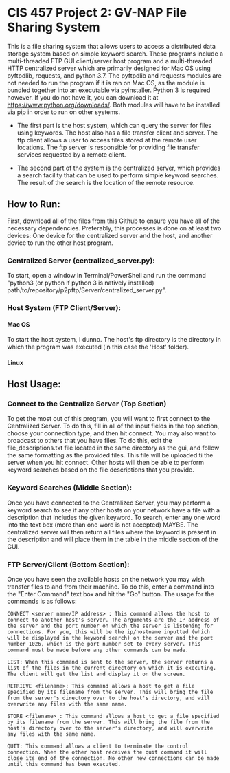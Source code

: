 # CIS 457 Project 2: GV-NAP File Sharing System
This is a file sharing system that allows users to access a distributed data storage system based on simple keyword search. These programs include a multi-threaded FTP GUI client/server host program and a multi-threaded HTTP centralized server which are primarily designed for Mac OS using pyftpdlib, requests, and python 3.7. The pyftpdlib and requests modules are not needed to run the program if it is ran on Mac OS, as the module is bundled together into an executable via pyinstaller. Python 3 is required however. If you do not have it, you can download it at https://www.python.org/downloads/. Both modules will have to be installed via pip in order to run on other systems.

-	The first part is the host system, which can query the server for files using keywords.  The host also has a file transfer client and server.  The ftp client allows a user to access files stored at the remote user locations.  The ftp server is responsible for providing file transfer services requested by a remote client.

-	The second part of the system is the centralized server, which provides a search facility that can be used to perform simple keyword searches.  The result of the search is the location of the remote resource.

## How to Run:
First, download all of the files from this Github to ensure you have all of the necessary dependencies. Preferably, this processes is done on at least two devices: One device for the centralized server and the host, and another device to run the other host program.

### Centralized Server (centralized_server.py):
To start, open a window in Terminal/PowerShell and run the command "python3 (or python if python 3 is natively installed) path/to/repository/p2pftp/Server/centralized_server.py".

### Host System (FTP Client/Server):

#### Mac OS
To start the host system, I dunno.
The host's ftp directory is the directory in which the program was executed (in this case the 'Host' folder).

#### Linux

## Host Usage:

### Connect to the Centralize Server (Top Section)
To get the most out of this program, you will want to first connect to the Centralized Server. To do this, fill in all of the input fields in the top section, choose your connection type, and then hit connect. You may also want to broadcast to others that you have files. To do this, edit the file_descriptions.txt file located in the same directory as the gui, and follow the same formatting as the provided files. This file will be uploaded ti the server when you hit connect. Other hosts will then be able to perform keyword searches based on the file descriptions that you provide.

### Keyword Searches (Middle Section):
Once you have connected to the Centralized Server, you may perform a keyword search to see if any other hosts on your network have a file with a description that includes the given keyword. To search, enter any one word into the text box (more than one word is not accepted) MAYBE. The centralized server will then return all files where the keyword is present in the description and will place them in the table in the middle section of the GUI.

### FTP Server/Client (Bottom Section):
Once you have seen the available hosts on the network you may wish transfer files to and from their machine. To do this, enter a command into the "Enter Command" text box and hit the "Go" button. The usage for the commands is as follows:

    CONNECT <server name/IP address> : This command allows the host to connect to another host's server. The arguments are the IP address of the server and the port number on which the server is listening for connections. For you, this will be the ip/hostname inputted (which will be displayed in the keyword search) on the server and the port number 1026, which is the port number set to every server. This command must be made before any other commands can be made.

    LIST: When this command is sent to the server, the server returns a list of the files in the current directory on which it is executing. The client will get the list and display it on the screen.

    RETRIEVE <filename>: This command allows a host to get a file specified by its filename from the server. This will bring the file from the server's directory over to the host's directory, and will overwrite any files with the same name.

    STORE <filename> : This command allows a host to get a file specified by its filename from the server. This will bring the file from the host's directory over to the server's directory, and will overwrite any files with the same name.

    QUIT: This command allows a client to terminate the control connection. When the other host receives the quit command it will close its end of the connection. No other new connections can be made until this command has been executed.
